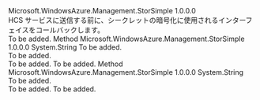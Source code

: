<Type Name="IServiceSecretEncryptor" FullName="Microsoft.WindowsAzure.Management.StorSimple.IServiceSecretEncryptor">
  <TypeSignature Language="C#" Value="public interface IServiceSecretEncryptor" />
  <TypeSignature Language="ILAsm" Value=".class public interface auto ansi abstract IServiceSecretEncryptor" />
  <TypeSignature Language="DocId" Value="T:Microsoft.WindowsAzure.Management.StorSimple.IServiceSecretEncryptor" />
  <TypeSignature Language="VB.NET" Value="Public Interface IServiceSecretEncryptor" />
  <TypeSignature Language="F#" Value="type IServiceSecretEncryptor = interface" />
  <AssemblyInfo>
    <AssemblyName>Microsoft.WindowsAzure.Management.StorSimple</AssemblyName>
    <AssemblyVersion>1.0.0.0</AssemblyVersion>
  </AssemblyInfo>
  <Interfaces />
  <Docs>
    <summary>
            HCS サービスに送信する前に、シークレットの暗号化に使用されるインターフェイスをコールバックします。
            </summary>
    <remarks>To be added.</remarks>
  </Docs>
  <Members>
    <Member MemberName="EncryptSecret">
      <MemberSignature Language="C#" Value="public string EncryptSecret (string secretToBeEncrypted);" />
      <MemberSignature Language="ILAsm" Value=".method public hidebysig newslot virtual instance string EncryptSecret(string secretToBeEncrypted) cil managed" />
      <MemberSignature Language="DocId" Value="M:Microsoft.WindowsAzure.Management.StorSimple.IServiceSecretEncryptor.EncryptSecret(System.String)" />
      <MemberSignature Language="VB.NET" Value="Public Function EncryptSecret (secretToBeEncrypted As String) As String" />
      <MemberSignature Language="F#" Value="abstract member EncryptSecret : string -&gt; string" Usage="iServiceSecretEncryptor.EncryptSecret secretToBeEncrypted" />
      <MemberType>Method</MemberType>
      <AssemblyInfo>
        <AssemblyName>Microsoft.WindowsAzure.Management.StorSimple</AssemblyName>
        <AssemblyVersion>1.0.0.0</AssemblyVersion>
      </AssemblyInfo>
      <ReturnValue>
        <ReturnType>System.String</ReturnType>
      </ReturnValue>
      <Parameters>
        <Parameter Name="secretToBeEncrypted" Type="System.String" />
      </Parameters>
      <Docs>
        <param name="secretToBeEncrypted">To be added.</param>
        <summary>To be added.</summary>
        <returns>To be added.</returns>
        <remarks>To be added.</remarks>
      </Docs>
    </Member>
    <Member MemberName="GetSecretsEncryptionThumbprint">
      <MemberSignature Language="C#" Value="public string GetSecretsEncryptionThumbprint ();" />
      <MemberSignature Language="ILAsm" Value=".method public hidebysig newslot virtual instance string GetSecretsEncryptionThumbprint() cil managed" />
      <MemberSignature Language="DocId" Value="M:Microsoft.WindowsAzure.Management.StorSimple.IServiceSecretEncryptor.GetSecretsEncryptionThumbprint" />
      <MemberSignature Language="VB.NET" Value="Public Function GetSecretsEncryptionThumbprint () As String" />
      <MemberSignature Language="F#" Value="abstract member GetSecretsEncryptionThumbprint : unit -&gt; string" Usage="iServiceSecretEncryptor.GetSecretsEncryptionThumbprint " />
      <MemberType>Method</MemberType>
      <AssemblyInfo>
        <AssemblyName>Microsoft.WindowsAzure.Management.StorSimple</AssemblyName>
        <AssemblyVersion>1.0.0.0</AssemblyVersion>
      </AssemblyInfo>
      <ReturnValue>
        <ReturnType>System.String</ReturnType>
      </ReturnValue>
      <Parameters />
      <Docs>
        <summary>To be added.</summary>
        <returns>To be added.</returns>
        <remarks>To be added.</remarks>
      </Docs>
    </Member>
  </Members>
</Type>